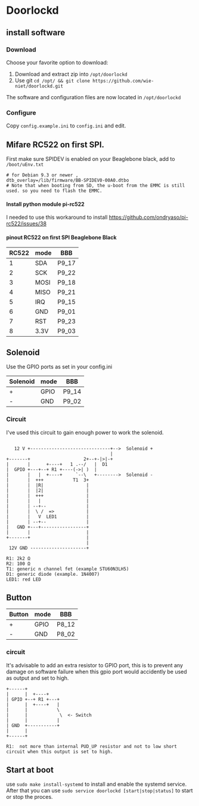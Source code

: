 # Doorlockd

## install software 
### Download
Choose your favorite option to download:
1. Download and extract zip into `/opt/doorlockd`
2. Use git `cd /opt/ && git clone https://github.com/wie-niet/doorlockd.git`

The software and configuration files are now located in `/opt/doorlockd`

### Configure
Copy `config.example.ini` to `config.ini` and edit.


## Mifare RC522 on first SPI.
First make sure SPIDEV is enabled on your Beaglebone black, add to `/boot/uEnv.txt` 
```
# for Debian 9.3 or newer ,  
dtb_overlay=/lib/firmware/BB-SPIDEV0-00A0.dtbo
# Note that when booting from SD, the u-boot from the EMMC is still used. so you need to flash the EMMC.
```

#### Install python module pi-rc522
I needed to use this workaround to install https://github.com/ondryaso/pi-rc522/issues/38


#### pinout RC522 on first SPI Beaglebone Black
| RC522 | mode | BBB |
| --- | --- | --- |
| 1 | SDA | P9_17 |
| 2 | SCK | P9_22 |
| 3 | MOSI | P9_18 |
| 4 | MISO | P9_21 |
| 5 | IRQ | P9_15 |
| 6 | GND | P9_01 |
| 7 | RST | P9_23 |
| 8 | 3.3V | P9_03 |


## Solenoid

Use the GPIO ports as set in your config.ini

| Solenoid | mode | BBB |
| --- | --- | --- |
| + | GPIO | P9_14 |
| - | GND | P9_02 |


### Circuit
I've used this circuit to gain enough power to work the solenoid.
```

   12 V +------------------------------+-->  Solenoid +
                                       |
+-------+                    2+--+-|>|-+
|       |      +----+   1 .--/   |  D1
|  GPIO +---+--+ R1 +----(->| )	 |
|       |   |  +----+     `--\   +-------->  Solenoid -
|       |  +++           T1  3+
|       |  |R|                |
|       |  |2|                |
|       |  +++                |
|       |   |                 |
|       | --+--               |
|       |  \ /  =>            |
|       |   V  LED1           |
|       | --+--               |
|   GND +---+-----------------+
|       |                     |
+-------+                     |
                              |
 12V GND ---------------------+
```
```
R1: 2k2 Ω
R2: 100 Ω
T1: generic n channel fet (example STU60N3LH5)   
D1: generic diode (example. 1N4007)
LED1: red LED
```

## Button

| Button | mode | BBB |
| --- | --- | --- |
| + | GPIO | P8_12 |
| - | GND | P8_02 |

### circuit
It's advisable to add an extra resistor to GPIO port, this is to prevent any damage on software failure when this gpio port would accidently be used as output and set to high.
```
+------+
|      |  +----+
| GPIO +--+ R1 +---+
|      |  +----+   |
|      |           \  
|      |            \  <- Switch
|      |           |
| GND  +-----------+
|      |
+------+
```
```
R1:  not more than internal PUD_UP resistor and not to low short circuit when this output is set to high.
```

## Start at boot
use `sudo make install-systemd` to install and enable the systemd service.  After that you can use `sudo service doorlockd [start|stop|status]` to start or stop the proces.

